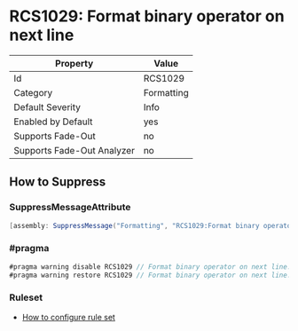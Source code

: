 # RCS1029: Format binary operator on next line

Property | Value
--- | --- 
Id | RCS1029
Category | Formatting
Default Severity | Info
Enabled by Default | yes
Supports Fade-Out | no
Supports Fade-Out Analyzer | no

## How to Suppress

### SuppressMessageAttribute

```csharp
[assembly: SuppressMessage("Formatting", "RCS1029:Format binary operator on next line.", Justification = "<Pending>")]
```

### \#pragma

```csharp
#pragma warning disable RCS1029 // Format binary operator on next line.
#pragma warning restore RCS1029 // Format binary operator on next line.
```

### Ruleset

* [How to configure rule set](../HowToConfigureAnalyzers.md)
